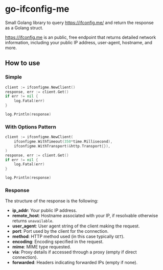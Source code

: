 # go-ifconfig-me

Small Golang library to query https://ifconfig.me/ and return the response as a Golang struct.

https://ifconfig.me is an public, free endpoint that returns detailed network information, 
including your public IP address, user-agent, hostname, and more. 


## How to use

### Simple

```go
client := ifconfigme.NewClient()
response, err := client.Get()
if err != nil {
	log.Fatal(err)
}

log.Println(response)
```

### With Options Pattern

```go
client := ifconfigme.NewClient(
	ifconfigme.WithTimeout(350*time.Millisecond),
	ifconfigme.WithTransport(&http.Transport{}),
)
response, err := client.Get()
if err != nil {
	log.Fatal(err)
}

log.Println(response)
```

### Response

The structure of the response is the following:

- **ip_addr**: Your public IP address.
- **remote_host**: Hostname associated with your IP, if resolvable otherwise returns `unavailable`.
- **user_agent**: User agent string of the client making the request.
- **port**: Port used by the client for the connection.
- **method**: HTTP method used (in this case typically `GET`).
- **encoding**: Encoding specified in the request.
- **mime**: MIME type requested.
- **via**: Proxy details if accessed through a proxy (empty if direct connection).
- **forwarded**: Headers indicating forwarded IPs (empty if none).
